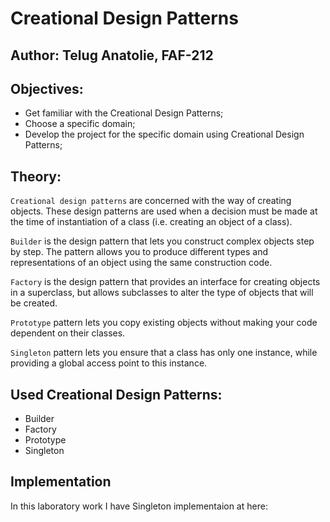 # Creational Design Patterns


## Author: Telug Anatolie, FAF-212

## Objectives:

* Get familiar with the Creational Design Patterns;
* Choose a specific domain;
* Develop the project for the specific domain using Creational Design Patterns;

## Theory:
`Creational design patterns` are concerned with the way of creating objects. These design patterns are used when a decision must be made at the time of instantiation of a class (i.e. creating an object of a class). 

`Builder` is the design pattern that lets you construct complex objects step by step. The pattern allows you to produce different types and representations of an object using the same construction code.

`Factory` is the design pattern that provides an interface for creating objects in a superclass, but allows subclasses to alter the type of objects that will be created.

`Prototype` pattern lets you copy existing objects without making your code dependent on their classes.

`Singleton` pattern lets you ensure that a class has only one instance, while providing a global access point to this instance.

## Used Creational Design Patterns: 

* Builder
* Factory
* Prototype
* Singleton


## Implementation
In this laboratory work I have Singleton implementaion at here:
